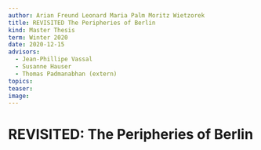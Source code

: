 ```yaml
---
author: Arian Freund Leonard Maria Palm Moritz Wietzorek
title: REVISITED The Peripheries of Berlin
kind: Master Thesis
term: Winter 2020
date: 2020-12-15
advisors:
  - Jean-Phillipe Vassal
  - Susanne Hauser
  - Thomas Padmanabhan (extern)
topics:
teaser:
image:
---
```


# REVISITED: The Peripheries of Berlin
